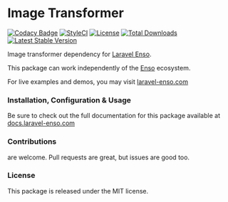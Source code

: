 # Image Transformer

[![Codacy Badge](https://api.codacy.com/project/badge/Grade/49a59dad1899460fa451510ef96307bb)](https://www.codacy.com/app/laravel-enso/ImageTransformer?utm_source=github.com&utm_medium=referral&utm_content=laravel-enso/ImageTransformer&utm_campaign=badger)
[![StyleCI](https://github.styleci.io/repos/96102464/shield?branch=master)](https://github.styleci.io/repos/96102464)
[![License](https://poser.pugx.org/laravel-enso/image-transformer/license)](https://packagist.org/packages/laravel-enso/image-transformer)
[![Total Downloads](https://poser.pugx.org/laravel-enso/image-transformer/downloads)](https://packagist.org/packages/laravel-enso/image-transformer)
[![Latest Stable Version](https://poser.pugx.org/laravel-enso/image-transformer/version)](https://packagist.org/packages/laravel-enso/image-transformer)

Image transformer dependency for [Laravel Enso](https://github.com/laravel-enso/Enso).

This package can work independently of the [Enso](https://github.com/laravel-enso/Enso) ecosystem.

For live examples and demos, you may visit [laravel-enso.com](https://www.laravel-enso.com)

### Installation, Configuration & Usage

Be sure to check out the full documentation for this package available at [docs.laravel-enso.com](https://docs.laravel-enso.com/backend/image-transformer.html)

### Contributions

are welcome. Pull requests are great, but issues are good too.

### License

This package is released under the MIT license.
